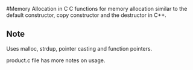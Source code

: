 #Memory Allocation in C
C functions for memory allocation similar to the default constructor, copy constructor and the destructor in C++.

## Note
Uses malloc, strdup, pointer casting and function pointers.

product.c file has more notes on usage.
